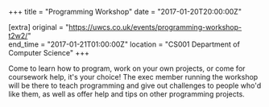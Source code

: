 +++
title = "Programming Workshop"
date = "2017-01-20T20:00:00Z"

[extra]
original = "https://uwcs.co.uk/events/programming-workshop-t2w2/"    
end_time = "2017-01-21T01:00:00Z"
location = "CS001 Department of Computer Science"
+++

Come to learn how to program, work on your own projects, or come for coursework help, it's your choice\! The exec member running the workshop will be there to teach programming and give out challenges to people who'd like them, as well as offer help and tips on other programming projects.

